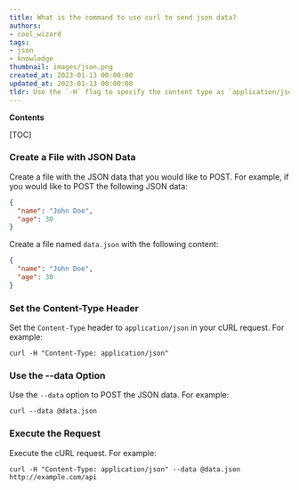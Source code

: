 ```yaml
---
title: What is the command to use curl to send json data?
authors:
- cool_wizard
tags:
- json
- knowledge
thumbnail: images/json.png
created_at: 2023-01-13 00:00:00
updated_at: 2023-01-13 00:00:00
tldr: Use the `-H` flag to specify the content type as `application/json` and the `-d` flag to provide the JSON data as a string.
---
```


**Contents**

[TOC]

### Create a File with JSON Data

Create a file with the JSON data that you would like to POST. For example, if you would like to POST the following JSON data:

```json
{
  "name": "John Doe",
  "age": 30
}
```

Create a file named `data.json` with the following content:

```json
{
  "name": "John Doe",
  "age": 30
}
```

### Set the Content-Type Header

Set the `Content-Type` header to `application/json` in your cURL request. For example:

```shell
curl -H "Content-Type: application/json"
```

### Use the --data Option

Use the `--data` option to POST the JSON data. For example:

```shell
curl --data @data.json
```

### Execute the Request

Execute the cURL request. For example:

```shell
curl -H "Content-Type: application/json" --data @data.json http://example.com/api
```
